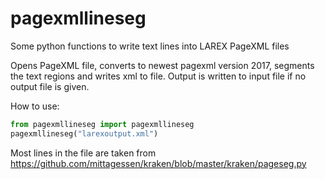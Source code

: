 # pagexmllineseg
Some python functions to write text lines into LAREX PageXML files

Opens PageXML file, converts to newest pagexml version 2017, segments the text regions and writes xml to file.
Output is written to input file if no output file is given.

How to use:
```python
from pagexmllineseg import pagexmllineseg
pagexmllineseg("larexoutput.xml")
```

Most lines in the file are taken from https://github.com/mittagessen/kraken/blob/master/kraken/pageseg.py
